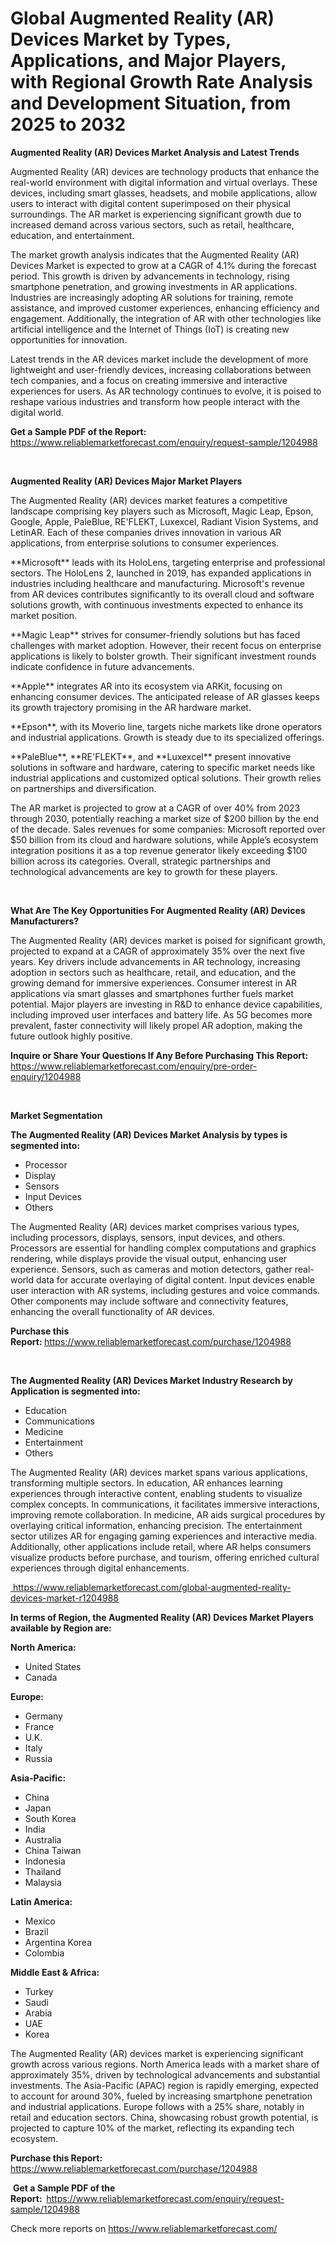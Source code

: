 <p><h1>Global Augmented Reality (AR) Devices Market by Types, Applications, and Major Players, with Regional Growth Rate Analysis and Development Situation, from 2025 to 2032</h1></p><p><strong>Augmented Reality (AR) Devices Market Analysis and Latest Trends</strong></p>
<p><p>Augmented Reality (AR) devices are technology products that enhance the real-world environment with digital information and virtual overlays. These devices, including smart glasses, headsets, and mobile applications, allow users to interact with digital content superimposed on their physical surroundings. The AR market is experiencing significant growth due to increased demand across various sectors, such as retail, healthcare, education, and entertainment.</p><p>The market growth analysis indicates that the Augmented Reality (AR) Devices Market is expected to grow at a CAGR of 4.1% during the forecast period. This growth is driven by advancements in technology, rising smartphone penetration, and growing investments in AR applications. Industries are increasingly adopting AR solutions for training, remote assistance, and improved customer experiences, enhancing efficiency and engagement. Additionally, the integration of AR with other technologies like artificial intelligence and the Internet of Things (IoT) is creating new opportunities for innovation.</p><p>Latest trends in the AR devices market include the development of more lightweight and user-friendly devices, increasing collaborations between tech companies, and a focus on creating immersive and interactive experiences for users. As AR technology continues to evolve, it is poised to reshape various industries and transform how people interact with the digital world.</p></p>
<p><strong>Get a Sample PDF of the Report:&nbsp;</strong> <a href="https://www.reliablemarketforecast.com/enquiry/request-sample/1204988?utm_campaign=2274&utm_medium=2&utm_source=Github&utm_content=ia&utm_term=09022025&utm_id=augmented-reality-ar-devices">https://www.reliablemarketforecast.com/enquiry/request-sample/1204988</a></p>
<p>&nbsp;</p>
<p><strong>Augmented Reality (AR) Devices Major Market Players</strong></p>
<p><p>The Augmented Reality (AR) devices market features a competitive landscape comprising key players such as Microsoft, Magic Leap, Epson, Google, Apple, PaleBlue, RE'FLEKT, Luxexcel, Radiant Vision Systems, and LetinAR. Each of these companies drives innovation in various AR applications, from enterprise solutions to consumer experiences.</p><p>**Microsoft** leads with its HoloLens, targeting enterprise and professional sectors. The HoloLens 2, launched in 2019, has expanded applications in industries including healthcare and manufacturing. Microsoft's revenue from AR devices contributes significantly to its overall cloud and software solutions growth, with continuous investments expected to enhance its market position.</p><p>**Magic Leap** strives for consumer-friendly solutions but has faced challenges with market adoption. However, their recent focus on enterprise applications is likely to bolster growth. Their significant investment rounds indicate confidence in future advancements.</p><p>**Apple** integrates AR into its ecosystem via ARKit, focusing on enhancing consumer devices. The anticipated release of AR glasses keeps its growth trajectory promising in the AR hardware market.</p><p>**Epson**, with its Moverio line, targets niche markets like drone operators and industrial applications. Growth is steady due to its specialized offerings.</p><p>**PaleBlue**, **RE'FLEKT**, and **Luxexcel** present innovative solutions in software and hardware, catering to specific market needs like industrial applications and customized optical solutions. Their growth relies on partnerships and diversification.</p><p>The AR market is projected to grow at a CAGR of over 40% from 2023 through 2030, potentially reaching a market size of $200 billion by the end of the decade. Sales revenues for some companies: Microsoft reported over $50 billion from its cloud and hardware solutions, while Apple’s ecosystem integration positions it as a top revenue generator likely exceeding $100 billion across its categories. Overall, strategic partnerships and technological advancements are key to growth for these players.</p></p>
<p>&nbsp;</p>
<p><strong>What Are The Key Opportunities For Augmented Reality (AR) Devices Manufacturers?</strong></p>
<p><p>The Augmented Reality (AR) devices market is poised for significant growth, projected to expand at a CAGR of approximately 35% over the next five years. Key drivers include advancements in AR technology, increasing adoption in sectors such as healthcare, retail, and education, and the growing demand for immersive experiences. Consumer interest in AR applications via smart glasses and smartphones further fuels market potential. Major players are investing in R&D to enhance device capabilities, including improved user interfaces and battery life. As 5G becomes more prevalent, faster connectivity will likely propel AR adoption, making the future outlook highly positive.</p></p>
<p><strong>Inquire or Share Your Questions If Any Before Purchasing This Report:</strong> <a href="https://www.reliablemarketforecast.com/enquiry/pre-order-enquiry/1204988?utm_campaign=2274&utm_medium=2&utm_source=Github&utm_content=ia&utm_term=09022025&utm_id=augmented-reality-ar-devices">https://www.reliablemarketforecast.com/enquiry/pre-order-enquiry/1204988</a></p>
<p>&nbsp;</p>
<p><strong>Market Segmentation</strong></p>
<p><strong>The Augmented Reality (AR) Devices Market Analysis by types is segmented into:</strong></p>
<p><ul><li>Processor</li><li>Display</li><li>Sensors</li><li>Input Devices</li><li>Others</li></ul></p>
<p><p>The Augmented Reality (AR) devices market comprises various types, including processors, displays, sensors, input devices, and others. Processors are essential for handling complex computations and graphics rendering, while displays provide the visual output, enhancing user experience. Sensors, such as cameras and motion detectors, gather real-world data for accurate overlaying of digital content. Input devices enable user interaction with AR systems, including gestures and voice commands. Other components may include software and connectivity features, enhancing the overall functionality of AR devices.</p></p>
<p><strong>Purchase this Report:&nbsp;</strong><a href="https://www.reliablemarketforecast.com/purchase/1204988?utm_campaign=2274&utm_medium=2&utm_source=Github&utm_content=ia&utm_term=09022025&utm_id=augmented-reality-ar-devices">https://www.reliablemarketforecast.com/purchase/1204988</a></p>
<p>&nbsp;</p>
<p><strong>The Augmented Reality (AR) Devices Market Industry Research by Application is segmented into:</strong></p>
<p><ul><li>Education</li><li>Communications</li><li>Medicine</li><li>Entertainment</li><li>Others</li></ul></p>
<p><p>The Augmented Reality (AR) devices market spans various applications, transforming multiple sectors. In education, AR enhances learning experiences through interactive content, enabling students to visualize complex concepts. In communications, it facilitates immersive interactions, improving remote collaboration. In medicine, AR aids surgical procedures by overlaying critical information, enhancing precision. The entertainment sector utilizes AR for engaging gaming experiences and interactive media. Additionally, other applications include retail, where AR helps consumers visualize products before purchase, and tourism, offering enriched cultural experiences through digital enhancements.</p></p>
<p><a href="https://www.reliablemarketforecast.com/global-augmented-reality-devices-market-r1204988?utm_campaign=2274&utm_medium=2&utm_source=Github&utm_content=ia&utm_term=09022025&utm_id=augmented-reality-ar-devices">&nbsp;https://www.reliablemarketforecast.com/global-augmented-reality-devices-market-r1204988</a></p>
<p><strong>In terms of Region, the Augmented Reality (AR) Devices Market Players available by Region are:</strong></p>
<p>
    <p> <strong> North America: </strong>
        <ul>
            <li>United States</li>
            <li>Canada</li>
        </ul>
        </p> 
    <p> <strong> Europe: </strong>
        <ul>
            <li>Germany</li>
            <li>France</li>
            <li>U.K.</li>
            <li>Italy</li>
            <li>Russia</li>
        </ul>
        </p> 
    <p> <strong> Asia-Pacific: </strong>
        <ul>
            <li>China</li>
            <li>Japan</li>
            <li>South Korea</li>
            <li>India</li>
            <li>Australia</li>
            <li>China Taiwan</li>
            <li>Indonesia</li>
            <li>Thailand</li>
            <li>Malaysia</li>
        </ul>
        </p> 
    <p> <strong> Latin America: </strong>
        <ul>
            <li>Mexico</li>
            <li>Brazil</li>
            <li>Argentina Korea</li>
            <li>Colombia</li>
        </ul>
        </p> 
    <p> <strong> Middle East & Africa: </strong>
        <ul>
            <li>Turkey</li>
            <li>Saudi</li>
            <li>Arabia</li>
            <li>UAE</li>
            <li>Korea</li>
        </ul>
    </p>
    </p>
<p><p>The Augmented Reality (AR) devices market is experiencing significant growth across various regions. North America leads with a market share of approximately 35%, driven by technological advancements and substantial investments. The Asia-Pacific (APAC) region is rapidly emerging, expected to account for around 30%, fueled by increasing smartphone penetration and industrial applications. Europe follows with a 25% share, notably in retail and education sectors. China, showcasing robust growth potential, is projected to capture 10% of the market, reflecting its expanding tech ecosystem.</p></p>
<p><strong>Purchase this Report: </strong><a href="https://www.reliablemarketforecast.com/purchase/1204988?utm_campaign=2274&utm_medium=2&utm_source=Github&utm_content=ia&utm_term=09022025&utm_id=augmented-reality-ar-devices">https://www.reliablemarketforecast.com/purchase/1204988</a></p>
<p>&nbsp;<strong>Get a Sample PDF of the Report:&nbsp;&nbsp;</strong><a href="https://www.reliablemarketforecast.com/enquiry/request-sample/1204988?utm_campaign=2274&utm_medium=2&utm_source=Github&utm_content=ia&utm_term=09022025&utm_id=augmented-reality-ar-devices">https://www.reliablemarketforecast.com/enquiry/request-sample/1204988</a></p>
<p><strong></strong></p>
<p>Check more reports on <a href="https://www.reliablemarketforecast.com/?utm_campaign=2274&utm_medium=2&utm_source=Github&utm_content=ia&utm_term=09022025&utm_id=augmented-reality-ar-devices">https://www.reliablemarketforecast.com/</a></p>